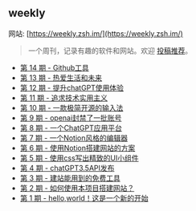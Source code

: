 ## weekly

网站: [https://weekly.zsh.im/](https://weekly.zsh.im/)

> 一个周刊，记录有趣的软件和网站。欢迎 [投稿推荐](https://github.com/lovezsh/weekly/issues/)。
* [第 14 期 - Github工具](https://weekly.zsh.im/posts/14-Github工具)
* [第 13 期 - 热爱生活和未来](https://weekly.zsh.im/posts/13-热爱生活和未来)
* [第 12 期 - 提升chatGPT使用体验](https://weekly.zsh.im/posts/12-提升chatGPT使用体验)
* [第 11 期 - 追求技术实用主义](https://weekly.zsh.im/posts/11-追求技术实用主义)
* [第 10 期 - 一款极简开源的输入法](https://weekly.zsh.im/posts/10-一款极简开源的输入法)
* [第 9 期 - openai封禁了一批账号](https://weekly.zsh.im/posts/9-openai封禁了一批账号)
* [第 8 期 - 一个ChatGPT应用平台](https://weekly.zsh.im/posts/8-一个ChatGPT应用平台)
* [第 7 期 - 一个Notion风格的编辑器](https://weekly.zsh.im/posts/7-一个Notion风格的编辑器)
* [第 6 期 - 使用Notion搭建网站的方案](https://weekly.zsh.im/posts/6-使用Notion搭建网站的方案)
* [第 5 期 - 使用css写出精致的UI小组件](https://weekly.zsh.im/posts/5-使用css写出精致的UI小组件)
* [第 4 期 - chatGPT3.5API发布](https://weekly.zsh.im/posts/4-chatGPT3.5API发布)
* [第 3 期 - 建站能用到的免费工具](https://weekly.zsh.im/posts/3-建站能用到的免费工具)
* [第 2 期 - 如何使用本项目搭建网站？](https://weekly.zsh.im/posts/2-如何使用本项目搭建网站？)
* [第 1 期 - hello,world！这是一个新的开始](https://weekly.zsh.im/posts/1-hello,world！这是一个新的开始)
